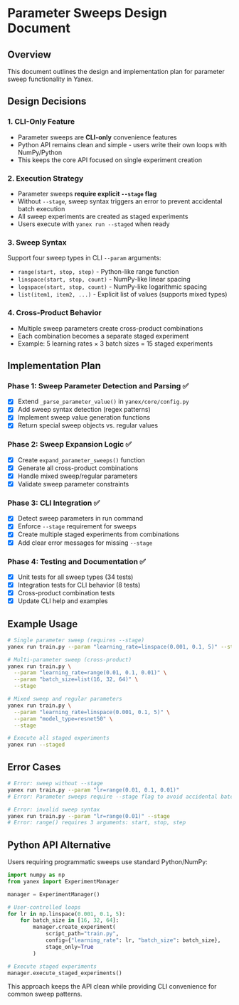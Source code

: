 # Parameter Sweeps Design Document

## Overview

This document outlines the design and implementation plan for parameter sweep functionality in Yanex.

## Design Decisions

### 1. CLI-Only Feature
- Parameter sweeps are **CLI-only** convenience features
- Python API remains clean and simple - users write their own loops with NumPy/Python
- This keeps the core API focused on single experiment creation

### 2. Execution Strategy
- Parameter sweeps **require explicit `--stage` flag**
- Without `--stage`, sweep syntax triggers an error to prevent accidental batch execution
- All sweep experiments are created as staged experiments
- Users execute with `yanex run --staged` when ready

### 3. Sweep Syntax
Support four sweep types in CLI `--param` arguments:

- `range(start, stop, step)` - Python-like range function
- `linspace(start, stop, count)` - NumPy-like linear spacing
- `logspace(start, stop, count)` - NumPy-like logarithmic spacing  
- `list(item1, item2, ...)` - Explicit list of values (supports mixed types)

### 4. Cross-Product Behavior
- Multiple sweep parameters create cross-product combinations
- Each combination becomes a separate staged experiment
- Example: 5 learning rates × 3 batch sizes = 15 staged experiments

## Implementation Plan

### Phase 1: Sweep Parameter Detection and Parsing ✅
- [x] Extend `_parse_parameter_value()` in `yanex/core/config.py`
- [x] Add sweep syntax detection (regex patterns)
- [x] Implement sweep value generation functions
- [x] Return special sweep objects vs. regular values

### Phase 2: Sweep Expansion Logic ✅
- [x] Create `expand_parameter_sweeps()` function
- [x] Generate all cross-product combinations
- [x] Handle mixed sweep/regular parameters
- [x] Validate sweep parameter constraints

### Phase 3: CLI Integration ✅
- [x] Detect sweep parameters in run command
- [x] Enforce `--stage` requirement for sweeps
- [x] Create multiple staged experiments from combinations
- [x] Add clear error messages for missing `--stage`

### Phase 4: Testing and Documentation ✅
- [x] Unit tests for all sweep types (34 tests)
- [x] Integration tests for CLI behavior (8 tests)
- [x] Cross-product combination tests
- [x] Update CLI help and examples

## Example Usage

```bash
# Single parameter sweep (requires --stage)
yanex run train.py --param "learning_rate=linspace(0.001, 0.1, 5)" --stage

# Multi-parameter sweep (cross-product)
yanex run train.py \
  --param "learning_rate=range(0.01, 0.1, 0.01)" \
  --param "batch_size=list(16, 32, 64)" \
  --stage

# Mixed sweep and regular parameters
yanex run train.py \
  --param "learning_rate=linspace(0.001, 0.1, 5)" \
  --param "model_type=resnet50" \
  --stage

# Execute all staged experiments
yanex run --staged
```

## Error Cases

```bash
# Error: sweep without --stage
yanex run train.py --param "lr=range(0.01, 0.1, 0.01)"
# Error: Parameter sweeps require --stage flag to avoid accidental batch execution

# Error: invalid sweep syntax
yanex run train.py --param "lr=range(0.01)" --stage
# Error: range() requires 3 arguments: start, stop, step
```

## Python API Alternative

Users requiring programmatic sweeps use standard Python/NumPy:

```python
import numpy as np
from yanex import ExperimentManager

manager = ExperimentManager()

# User-controlled loops
for lr in np.linspace(0.001, 0.1, 5):
    for batch_size in [16, 32, 64]:
        manager.create_experiment(
            script_path="train.py",
            config={"learning_rate": lr, "batch_size": batch_size},
            stage_only=True
        )

# Execute staged experiments
manager.execute_staged_experiments()
```

This approach keeps the API clean while providing CLI convenience for common sweep patterns.